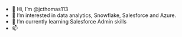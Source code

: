 - 👋 Hi, I’m @jcthomas113
- 👀 I’m interested in data analytics, Snowflake, Salesforce and Azure.
- 🌱 I’m currently learning Salesforce Admin skills
- 📫 

<!---
jcthomas113/jcthomas113 is a ✨ special ✨ repository because its `README.md` (this file) appears on your GitHub profile.
You can click the Preview link to take a look at your changes.
--->
